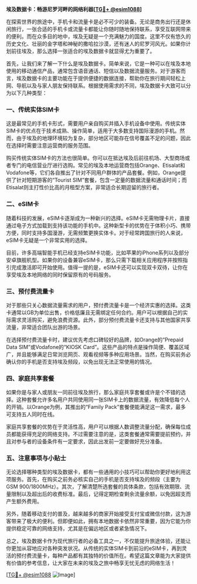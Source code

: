 **埃及数据卡：畅游尼罗河畔的网络利器[[TG💪+ @esim1088](https://t.me/s/esim1088)]**

在探索世界的旅途中，手机卡和流量卡是必不可少的装备。无论是商务出行还是休闲旅行，一张合适的手机卡或流量卡都能让你随时随地保持联系，享受互联网带来的便利。而在众多目的地中，埃及无疑是一个充满魅力的国度。这里不仅有悠久的历史文化、壮丽的金字塔和神秘的撒哈拉沙漠，还有迷人的尼罗河风光。如果你计划前往埃及，那么选择一张适合的埃及数据卡就显得尤为重要了。

首先，让我们来了解一下什么是埃及数据卡。简单来说，它是一种可以在埃及本地使用的移动通信产品，通常包含语音通话、短信以及数据流量服务。对于游客而言，埃及数据卡的主要功能在于提供便捷的数据连接，帮助你在旅行期间轻松上网、导航以及与家人朋友保持联系。根据使用需求的不同，埃及数据卡大致可以分为以下几种类型：

### **一、传统实体SIM卡**
这是最常见的手机卡形式，需要用户亲自购买并插入手机设备中使用。传统实体SIM卡的优点在于技术成熟、操作简单，适用于大多数支持国际漫游的手机。然而，由于埃及的地理环境较为复杂，部分地区可能存在信号覆盖不足的问题，因此在选择时需要注意运营商的服务范围。

购买传统实体SIM卡的方法也很简单。你可以在抵达埃及后前往机场、大型商场或者专门的电信营业厅进行选购。常见的埃及本地运营商包括Orange、Etisalat和Vodafone等，它们各自推出了针对不同用户群体的产品套餐。例如，Orange提供了针对短期游客的“Tourist SIM”套餐，包含一定量的数据流量和通话时间；而Etisalat则主打性价比高的月租型方案，非常适合长期逗留的旅行者。

### **二、eSIM卡**
随着科技的发展，eSIM卡逐渐成为一种新兴的选择。eSIM卡无需物理卡片，直接通过电子方式加载到支持该功能的手机中。这种新型卡的优势在于体积小巧、携带方便，同时支持多国漫游，无需频繁更换实体卡。对于经常跨国旅行的人来说，eSIM卡无疑是一个非常实用的选择。

目前，许多高端智能手机已经支持eSIM卡功能，比如苹果的iPhone系列以及部分安卓旗舰机型。如果你的设备兼容eSIM卡，那么只需下载相关应用程序并按照指引完成激活即可开始使用。值得一提的是，eSIM卡还可以实现双卡双待，让你在享受埃及本地网络的同时保留原有的号码服务。

### **三、预付费流量卡**
对于那些只关心数据流量需求的用户，预付费流量卡是一个经济实惠的选择。这类卡通常以GB为单位出售，价格低廉且无需绑定任何合约。用户可以根据自己的实际需求灵活购买，避免浪费资源。此外，部分预付费流量卡还支持与其他国家共享流量，非常适合团队出游的场景。

在选择预付费流量卡时，建议优先考虑口碑较好的品牌，如Orange的“Prepaid Data SIM”或Vodafone的“KIOSK Card”。这些产品的特点是操作简便、覆盖区域广，并且能够满足日常浏览网页、观看视频等多种应用场景。当然，在购买前务必确认你的手机是否支持埃及频段，以免出现无法正常使用的情况。

### **四、家庭共享套餐**
如果你是与家人或朋友一同前往埃及旅行，那么家庭共享套餐或许是个不错的选择。这种套餐允许多名用户共同使用同一张SIM卡上的数据流量，有效降低每个人的开销。以Orange为例，其推出的“Family Pack”套餐便能满足这一需求，最多可支持五人同时在线。

家庭共享套餐的优势在于灵活性高，用户可以根据人数调整流量分配，确保每位成员都能获得充足的网络支持。不过需要注意的是，这类套餐通常需要提前预约，并且对参与者的设备条件有一定要求，因此出发前一定要做好充分准备。

### **五、注意事项与小贴士**
无论选择哪种类型的埃及数据卡，都有一些通用的小技巧可以帮助你更好地利用这项服务。首先，在购买之前务必核实自己的手机是否支持埃及的频段（主要为GSM 900/1800MHz）。其次，了解清楚所选套餐的具体条款，包括有效期限、流量限制以及超出后的收费标准。最后，记得定期检查剩余流量余额，以免因超支而产生额外费用。

另外，随着移动支付的普及，越来越多的商家开始接受支付宝或微信付款，这为游客带来了极大的便利。但即便如此，拥有本地数据卡依然非常重要，因为它能为你提供稳定可靠的网络支持，尤其是在偏远地区或者紧急情况下。

总之，埃及数据卡作为现代旅行者的必备工具之一，不仅能提升旅途体验，还能让你更加从容地应对各种突发状况。从传统的实体SIM卡到前沿的eSIM卡，再到灵活的预付费流量卡，每种产品都有其独特的价值所在。希望这篇文章能为大家提供有价值的参考信息，让大家在未来的埃及之旅中畅享无忧无虑的网络生活！

[[TG💪+ @esim1088](https://t.me/s/esim1088) ![Image](https://i.postimg.cc/4NQfJmqS/Snipaste-2025-05-13-00-14-12.png)]